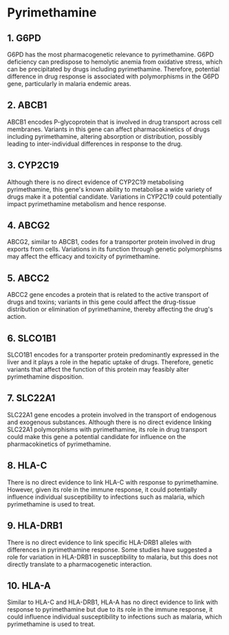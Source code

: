 # Pyrimethamine
## 1. G6PD
G6PD has the most pharmacogenetic relevance to pyrimethamine. G6PD deficiency can predispose to hemolytic anemia from oxidative stress, which can be precipitated by drugs including pyrimethamine. Therefore, potential difference in drug response is associated with polymorphisms in the G6PD gene, particularly in malaria endemic areas.
## 2. ABCB1
ABCB1 encodes P-glycoprotein that is involved in drug transport across cell membranes. Variants in this gene can affect pharmacokinetics of drugs including pyrimethamine, altering absorption or distribution, possibly leading to inter-individual differences in response to the drug.
## 3. CYP2C19
Although there is no direct evidence of CYP2C19 metabolising pyrimethamine, this gene's known ability to metabolise a wide variety of drugs make it a potential candidate. Variations in CYP2C19 could potentially impact pyrimethamine metabolism and hence response.
## 4. ABCG2
ABCG2, similar to ABCB1, codes for a transporter protein involved in drug exports from cells. Variations in its function through genetic polymorphisms may affect the efficacy and toxicity of pyrimethamine.
## 5. ABCC2
ABCC2 gene encodes a protein that is related to the active transport of drugs and toxins; variants in this gene could affect the drug-tissue distribution or elimination of pyrimethamine, thereby affecting the drug's action.
## 6. SLCO1B1
SLCO1B1 encodes for a transporter protein predominantly expressed in the liver and it plays a role in the hepatic uptake of drugs. Therefore, genetic variants that affect the function of this protein may feasibly alter pyrimethamine disposition.
## 7. SLC22A1
SLC22A1 gene encodes a protein involved in the transport of endogenous and exogenous substances. Although there is no direct evidence linking SLC22A1 polymorphisms with pyrimethamine, its role in drug transport could make this gene a potential candidate for influence on the pharmacokinetics of pyrimethamine.
## 8. HLA-C
There is no direct evidence to link HLA-C with response to pyrimethamine. However, given its role in the immune response, it could potentially influence individual susceptibility to infections such as malaria, which pyrimethamine is used to treat.
## 9. HLA-DRB1
There is no direct evidence to link specific HLA-DRB1 alleles with differences in pyrimethamine response. Some studies have suggested a role for variation in HLA-DRB1 in susceptibility to malaria, but this does not directly translate to a pharmacogenetic interaction.
## 10. HLA-A
Similar to HLA-C and HLA-DRB1, HLA-A has no direct evidence to link with response to pyrimethamine but due to its role in the immune response, it could influence individual susceptibility to infections such as malaria, which pyrimethamine is used to treat.

